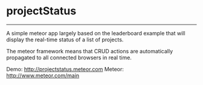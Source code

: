 # projectStatus
-----------------------------

A simple meteor app largely based on the leaderboard example that will display the real-time status of a list of projects.

The meteor framework means that CRUD actions are automatically propagated to all connected browsers in real time.

Demo: http://projectstatus.meteor.com
Meteor: http://www.meteor.com/main
